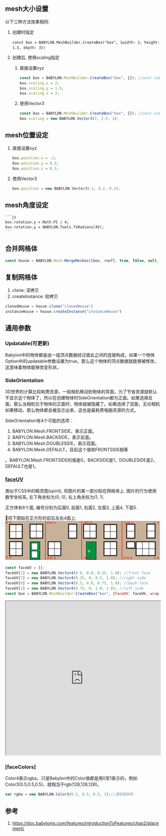 

## mesh大小设置

以下三种方法效果相同:

1. 创建时指定

    `const box = BABYLON.MeshBuilder.CreateBox("box", {width: 2, height: 1.5, depth: 3})`

2. 创建后, 使用scaling指定

    1. 直接设置xyz
        ```js
        const box = BABYLON.MeshBuilder.CreateBox("box", {}); //unit cube
        box.scaling.x = 2;
        box.scaling.y = 1.5;
        box.scaling.z = 3;
        ```

    2. 使用Vector3
        ```js
        const box = BABYLON.MeshBuilder.CreateBox("box", {}); //unit cube
        box.scaling = new BABYLON.Vector3(2, 1.5, 3);
        ```

## mesh位置设定
   
1. 直接设置xyz

    ```js
    box.position.x = -2;
    box.position.y = 4.2;
    box.position.z = 0.1;
    ```

2. 使用Vector3

    ```js
    box.position = new BABYLON.Vector3(-2, 4.2, 0.1);
    ```

## mesh角度设定

    ```js
    box.rotation.y = Math.PI / 4;
    box.rotation.y = BABYLON.Tools.ToRadians(45);
    ```


## 合并网格体

```js
const house = BABYLON.Mesh.MergeMeshes([box, roof], true, false, null, false, true);

```


## 复制网格体
1. clone: 深拷贝
2. createInstance: 软拷贝

```js
clonedHouse = house.clone("clonedHouse")
instanceHouse = house.createInstance("instanceHouse")
```
## 通用参数


### Updatable(可更新)

Babylon中的物体都是由一组顶点数据经过彼此之间的连接构成，如果一个物体Option中的updatable参数设置为true，那么这个物体的顶点数据就能够被修改，这意味着物体能够改变形状。

### SideOrientation

3D世界的计算比较耗费资源，一般相机移动到物体的背面，为了节省资源就默认不显示这个物体了，所以在创建物体时SideOrientation都为正面。如果选择反面，那么当相机位于物体的正面时，物体就被隐藏了。如果选择了双面，无论相机如果移动，那么物体都会被显示出来，这也是最耗费电脑资源的方式。

SideOrientation有4个可能的选项：

1. BABYLON.Mesh.FRONTSIDE，表示正面。
2. BABYLON.Mesh.BACKSIDE，表示反面。
3. BABYLON.Mesh.DOUBLESIDE，表示双面。
4. BABYLON.Mesh.DEFAULT，目前这个值和FRONTSIDE相等

。BABYLON.Mesh.FRONTSIDE的值是0，BACKSIDE是1，DOUBLESIDE是2，DEFAULT也是1。




### [faceUV](https://doc.babylonjs.com/features/introductionToFeatures/chap2/face_material/)

类似于CSS中的精灵图(spirit), 将图片的某一部分贴在网格体上. 图片的行为使用数学坐标系, 左下角坐标为(0, 0), 右上角坐标为(1, 1).

正方体有6个面, 编号分别为后面0, 前面1, 右面2, 左面3, 上面4, 下面5.

🌰将下图贴在正方形的前后左右4面上:
![alt text](./网格体/faceUV.png)

```js
const faceUV = [];
faceUV[1] = new BABYLON.Vector4(0.0, 0.0, 0.25, 1.0); //front face
faceUV[2] = new BABYLON.Vector4(0.25, 0, 0.5, 1.0); //right side
faceUV[0] = new BABYLON.Vector4(0.5, 0.0, 0.75, 1.0); //back face
faceUV[3] = new BABYLON.Vector4(0.75, 0, 1.0, 1.0); //left side
const box = BABYLON.MeshBuilder.CreateBox("box", {faceUV: faceUV, wrap: true});
```
<iframe src="https://playground.babylonjs.com/#KBS9I5#72" width="100%" height="500"></iframe>



### [faceColors]

Color4表示rgba，只是Babylon中的Color值都是用0至1表示的，例如Color3(0.5,0.5,0.5)，就相当于rgb(128,128,128)。

```js
var rgba = new BABYLON.Color3(0.5, 0.5, 0.5, 1);//透明度颜色
```






## 参考

1. https://doc.babylonjs.com/features/introductionToFeatures/chap2/placement/